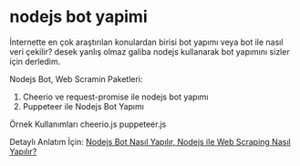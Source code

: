 # nodejs bot yapimi

İnternette en çok araştırılan konulardan birisi bot yapımı veya bot ile nasıl veri çekilir? desek yanlış olmaz galiba nodejs kullanarak bot yapımını sizler için derledim.

Nodejs Bot, Web Scramin Paketleri:

1) Cheerio ve request-promise ile nodejs bot yapımı
2) Puppeteer ile Nodejs Bot Yapımı

Örnek Kullanımları
cheerio.js
puppeteer.js

Detaylı Anlatım İçin: <a href="https://ismailgultekin.com/nodejs-bot-nasil-yapilir-nodejs-ile-web-scraping-nasil-yapilir">Nodejs Bot Nasıl Yapılır, Nodejs ile Web Scraping Nasıl Yapılır?</a>
